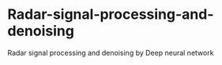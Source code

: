 # Radar-signal-processing-and-denoising
Radar signal processing and denoising by Deep neural network 
